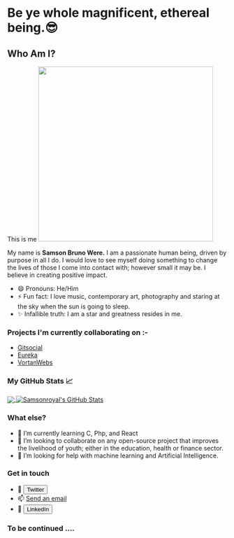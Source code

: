<!DOCTYPE html>
<html lang="en-US">
<head>

<meta charset="utf-8">
<meta name="viewport" content="width=device-width, initial-scale=1">
<link rel="stylesheet" href="Samsonroyal.css">
  
</head>
<body>

# Be ye whole magnificent, ethereal being.😎
<!--
**Samsonroyal/Samsonroyal** is a ✨ _special_ ✨ repository because its `README.md` (this file) appears on your GitHub profile.-->

<!-- 
**About section-->
## Who Am I?
This is me
<img src="#" width="400" height="auto" />


My name is <b>Samson Bruno Were.</b>
I am a passionate human being, driven by purpose in all I do. 
I would love to see myself doing something to change the lives of those I come into contact with; however small it may be. I believe in creating positive impact.
- 😄 Pronouns: He/Him
- ⚡ Fun fact: I love music, contemporary art, photography and staring at the sky when the sun is going to sleep.
- ✨ Infallible truth: I am a star and greatness resides in me.


<!-- 
**Work experience section-->
### Projects I'm currently collaborating on :-
- <a href="https://github.com/FotieMConstant/gitsocial">Gitsocial</a>
- <a href="https://github.com/VortanSystems/Eureka">Eureka</a> 
- <a href="https://github.com/VortanSystems/VortanWebs">VortanWebs</a> 
### My GitHub Stats &#x1f4c8;

<a href="https://github.com/Samsonroyal/Samsonroyal">
  <img align="center" src="https://github-readme-stats.vercel.app/api/top-langs/?username=Samsonroyal&hide=java,html&title_color=ffffff&text_color=c9cacc&icon_color=2bbc8a&bg_color=1d1f21" />
</a>
<a href="https://github.com/Samsonroyal">
  <img align="center" src="https://github-readme-stats.vercel.app/api?username=Samsonroyal&show_icons=true&line_height=27&count_private=true&title_color=ffffff&text_color=c9cacc&icon_color=2bbc8a&bg_color=1d1f21" alt="Samsonroyal's GitHub Stats" />
</a>

### What else?
- 🌱 I’m currently learning C, Php, and React
- 👯 I’m looking to collaborate on any open-source project that improves the livelihood of youth; either in the education, health or finance sector.
- 🤔 I’m looking for help with machine learning and Artificial Intelligence.
<!-- 
**Contact section-->
### Get in touch
- 🐥 <a href="https://twitter.com/WereSamsonVII"><button type="button">Twitter</button></a>
- 📫 <a href="mailto:werefast2000@gmail.com">Send an email</a>
- 🏢 <a href="https://www.linkedin.com/in/were-samson/"><button type="button">LinkedIn</button></a>
<!-- 
**Teaser outro-->
### To be continued ....
  </body>
  </html>
